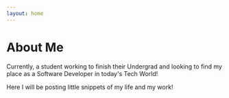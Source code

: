 ```yaml
---
layout: home
---
```

# About Me

Currently, a student working to finish their Undergrad and looking to find my place as a Software Developer in today's Tech World!

Here I will be posting little snippets of my life and my work!


